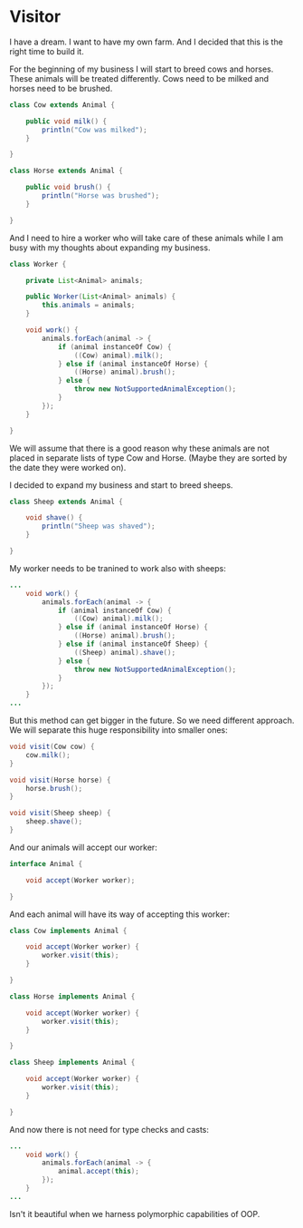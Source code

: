 # Visitor

I have a dream. I want to have my own farm. And I decided that this is the right
time to build it.

For the beginning of my business I will start to breed cows and horses. These
animals will be treated differently. Cows need to be milked and horses need to
be brushed.

```java
class Cow extends Animal {

    public void milk() {
        println("Cow was milked");
    }

}
```

```java
class Horse extends Animal {

    public void brush() {
        println("Horse was brushed");
    }

}
```

And I need to hire a worker who will take care of these animals while I am 
busy with my thoughts about expanding my business.

```java
class Worker {

    private List<Animal> animals;

    public Worker(List<Animal> animals) {
        this.animals = animals;
    }

    void work() {
        animals.forEach(animal -> {
            if (animal instanceOf Cow) {
                ((Cow) animal).milk();
            } else if (animal instanceOf Horse) {
                ((Horse) animal).brush();
            } else {
                throw new NotSupportedAnimalException();
            }
        });
    }

}
```

We will assume that there is a good reason why these animals are not placed in
separate lists of type Cow and Horse. (Maybe they are sorted by the date they
were worked on).

I decided to expand my business and start to breed sheeps.

```java
class Sheep extends Animal {

    void shave() {
        println("Sheep was shaved");
    }

}
```

My worker needs to be tranined to work also with sheeps:

```java
...
    void work() {
        animals.forEach(animal -> {
            if (animal instanceOf Cow) {
                ((Cow) animal).milk();
            } else if (animal instanceOf Horse) {
                ((Horse) animal).brush();
            } else if (animal instanceOf Sheep) {
                ((Sheep) animal).shave();
            } else {
                throw new NotSupportedAnimalException();
            }
        });
    }
...
```

But this method can get bigger in the future. So we need different approach. We
will separate this huge responsibility into smaller ones:

```java
void visit(Cow cow) {
    cow.milk();
}

void visit(Horse horse) {
    horse.brush();
}

void visit(Sheep sheep) {
    sheep.shave();
}
```

And our animals will accept our worker:

```java
interface Animal {

    void accept(Worker worker);

}
```

And each animal will have its way of accepting this worker:

```java
class Cow implements Animal {

    void accept(Worker worker) {
        worker.visit(this);
    }

}

class Horse implements Animal {

    void accept(Worker worker) {
        worker.visit(this);
    }

}

class Sheep implements Animal {

    void accept(Worker worker) {
        worker.visit(this);
    }

}
```

And now there is not need for type checks and casts:

```java
...
    void work() {
        animals.forEach(animal -> {
            animal.accept(this);
        });
    }
...
```

Isn't it beautiful when we harness polymorphic capabilities of OOP.
